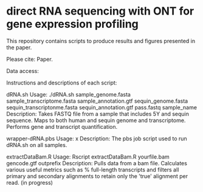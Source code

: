 # direct RNA sequencing with ONT for gene expression profiling


This repository contains scripts to produce results and figures presented in the paper.

Please cite:
Paper.

Data access:

Instructions and descriptions of each script:

dRNA.sh
Usage:
./dRNA.sh sample_genome.fasta sample_transcriptome.fasta sample_annotation.gtf sequin_genome.fasta sequin_transcriptonme.fasta sequin_annotation.gtf pass.fastq sample_name
Description: 
Takes FASTQ file from a sample that includes 5Y and sequin sequence. Maps to both human and sequin genome and transcriptome. Performs gene and transcript quantification. 

wrapper-dRNA.pbs
Usage:
x
Description:
The pbs job script used to run dRNA.sh on all samples.

extractDataBam.R
Usage: 
Rscript extractDataBam.R yourfile.bam gencode.gtf outprefix
Description:
Pulls data from a bam file. Calculates various useful metrics such as % full-length transcripts and filters all primary and secondary alignments to retain only the 'true' alignment per read. (in progress)





